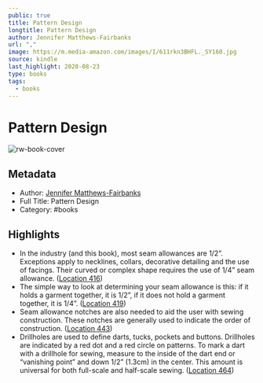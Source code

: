 ```yaml
---
public: true
title: Pattern Design
longtitle: Pattern Design
author: Jennifer Matthews-Fairbanks
url: ","
image: https://m.media-amazon.com/images/I/611rkn3BHFL._SY160.jpg
source: kindle
last_highlight: 2020-08-23
type: books
tags:
  - books
---
```

# Pattern Design

![rw-book-cover](https://m.media-amazon.com/images/I/611rkn3BHFL._SY160.jpg)

## Metadata
- Author: [Jennifer Matthews-Fairbanks](Jennifer%20Matthews-Fairbanks.md)
- Full Title: Pattern Design
- Category: #books

## Highlights
- In the industry (and this book), most seam allowances are 1/2”. Exceptions apply to necklines, collars, decorative detailing and the use of facings. Their curved or complex shape requires the use of 1/4” seam allowance. ([Location 416](https://readwise.io/to_kindle?action=open&asin=B07JBMP78J&location=416))
- The simple way to look at determining your seam allowance is this: if it holds a garment together, it is 1/2”, if it does not hold a garment together, it is 1/4”. ([Location 419](https://readwise.io/to_kindle?action=open&asin=B07JBMP78J&location=419))
- Seam allowance notches are also needed to aid the user with sewing construction. These notches are generally used to indicate the order of construction. ([Location 443](https://readwise.io/to_kindle?action=open&asin=B07JBMP78J&location=443))
- Drillholes are used to define darts, tucks, pockets and buttons. Drillholes are indicated by a red dot and a red circle on patterns. To mark a dart with a drillhole for sewing, measure to the inside of the dart end or “vanishing point” and down 1/2” (1.3cm) in the center. This amount is universal for both full-scale and half-scale sewing. ([Location 464](https://readwise.io/to_kindle?action=open&asin=B07JBMP78J&location=464))
